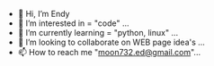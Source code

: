 - 👋 Hi, I’m Endy
- 👀 I’m interested in = "code" ...
- 🌱 I’m currently learning = "python, linux" ...
- 💞️ I’m looking to collaborate on WEB page idea's ...
- 📫 How to reach me "moon732.ed@gmail.com"...

